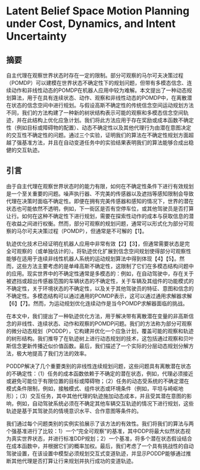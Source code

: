# Latent Belief Space Motion Planning under Cost, Dynamics, and Intent Uncertainty

## 摘要

自主代理在观察世界状态时存在一定的限制。部分可观察的马尔可夫决策过程（POMDP）可以建模在世界状态不确定性下的规划问题，但带有多模态信念、连续动作和非线性动态的POMDP在机器人应用中较为难解。本文提出了一种动态规划算法，用于在具有连续状态、动作、观察和非线性动态的POMDP中，在离散潜在状态的信念空间中进行规划。与假设高斯不确定性的传统信念空间运动规划方法不同，我们的方法构建了一种新的树状结构表示可能的观察和多模态信念空间轨迹，并在此结构上优化应急计划。我们将此方法应用于存在奖励或成本函数不确定性（例如目标或障碍物的配置）、动态不确定性以及其他代理行为由潜在意图决定的交互性不确定性的问题。通过三个实验，证明我们的算法在不确定性规划方面超越了强基准方法，并且在自动变道任务中的实验结果表明我们的算法能够合成出稳健的交互轨迹。

## 引言

由于自主代理在观察世界状态时的能力有限，如何在不确定性条件下进行有效规划是一个至关重要的问题。噪声执行器、不完美的传感器以及遮挡等感知限制会导致代理在决策时面临不确定性。即便在拥有完美传感器和感知的情况下，世界的潜在状态也可能依然不透明，例如，下一街区是否有空停车位，或其他驾驶员是否打算让行。如何在这种不确定性下进行规划，需要在探索性动作的成本与获取信息的潜在收益之间进行权衡。然而，部分可观察的规划问题，通常可以形式化为部分可观察的马尔可夫决策过程（POMDP），但通常是不可解的【1】。

轨迹优化技术已经证明在机器人应用中非常有效【2】【3】，但通常需要状态是完全可观察的（或单独估计的）。将轨迹优化扩展到信念空间规划使得部分可观察性能够在适用于连续非线性机器人系统的运动规划算法中得到体现【4】【5】。然而，这些方法主要考虑的是单峰高斯不确定性，这限制了它们在多模态结构问题中的应用。现实世界中的不确定性通常是多模态的：例如，在自动驾驶中，存在关于被遮挡或超出传感器范围的车辆状态的不确定性，关于车辆及其组件的功能模式的不确定性，关于环境状态的不确定性，以及关于其他驾驶员的特征、意图和信念的不确定性。多模态结构可以通过通用的POMDP表示，这可以通过通用求解器求解【6】【7】。然而，为运动规划优化连续动作是当今POMDP求解器面临的挑战。

在本文中，我们提出了一种轨迹优化方法，用于解决带有离散潜在变量的非高斯信念的非线性、连续状态、动作和观察的POMDP问题。我们的方法称为部分可观察的微分动态规划（PODDP），它构建并优化一个应急计划，覆盖可能的观察和轨迹的树形结构。我们推导了在轨迹树上进行动态规划的技术，这包括通过观察和贝叶斯信念更新传播近似价值函数。最后，我们描述了一个实际的分层动态规划分解方法，极大地提高了我们方法的效率。

PODDP解决了几个重要类别的非线性连续规划问题，这些问题具有离散潜在状态的不确定性：（1）任务的成本函数依赖于不确定的潜在状态，例如，代理必须接近或避免可能位于有限位置的目标或障碍物；（2）任务的动态受系统的不确定潜在模式条件限制，例如，接触模式、组件状态或环境条件（例如，平坦与崎岖地形）；（3）交互任务，其中其他代理的轨迹施加动态成本，并且受其潜在意图的影响，例如，自动驾驶系统必须在不确定其他车辆交互轨迹的情况下进行规划，这些轨迹是基于其驾驶员的情境意识水平、合作意图等条件的。

我们通过每个问题类别的实例实验展示了该方法的有效性。我们将我们的算法与两个强基准进行了比较：1）一个“完全可观察”的基准，其中DDP将最大似然状态视为真实世界状态，并进行标准DDP规划；2）一个基准，将多个潜在状态假设结合在成本函数中，并根据它们的概率加权。最后，我们考虑了一个具有挑战性的自动驾驶设置，在该设置中模型必须规划交互式变道轨迹，并显示PODDP能够通过推断其他代理是否打算让行来规划并执行成功的变道轨迹。